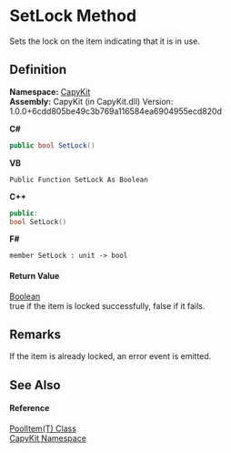 # SetLock Method


Sets the lock on the item indicating that it is in use.



## Definition
**Namespace:** <a href="N_CapyKit">CapyKit</a>  
**Assembly:** CapyKit (in CapyKit.dll) Version: 1.0.0+6cdd805be49c3b769a116584ea6904955ecd820d

**C#**
``` C#
public bool SetLock()
```
**VB**
``` VB
Public Function SetLock As Boolean
```
**C++**
``` C++
public:
bool SetLock()
```
**F#**
``` F#
member SetLock : unit -> bool 
```



#### Return Value
<a href="https://learn.microsoft.com/dotnet/api/system.boolean" target="_blank" rel="noopener noreferrer">Boolean</a>  
true if the item is locked successfully, false if it fails.

## Remarks
If the item is already locked, an error event is emitted.

## See Also


#### Reference
<a href="T_CapyKit_PoolItem_1">PoolItem(T) Class</a>  
<a href="N_CapyKit">CapyKit Namespace</a>  

